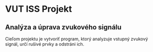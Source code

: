 # VUT ISS Projekt
## Analýza a úprava zvukového signálu
Cieľom projektu je vytvoriť program, ktorý analyzuje vstupný zvukový signál, určí rušivé prvky a odstráni ich.
